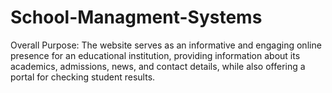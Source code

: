 # School-Managment-Systems
Overall Purpose: The website serves as an informative and engaging online presence for an educational institution, providing information about its academics, admissions, news, and contact details, while also offering a portal for checking student results.
